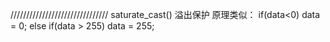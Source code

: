///////////////////////////////
saturate_cast<uchar>()
溢出保护
原理类似：
if(data<0)
data = 0;
else if(data > 255)
data = 255;

